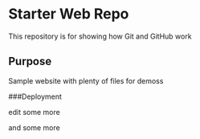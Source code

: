 # Starter Web Repo

This repository is for showing how Git and GitHub work

## Purpose

Sample website with plenty of files for demoss

###Deployment

edit some more


and some more 